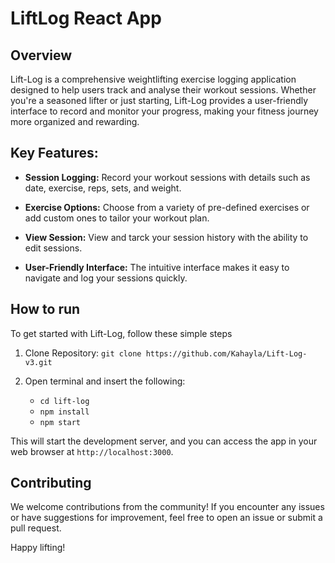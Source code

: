 # LiftLog React App

## Overview

Lift-Log is a comprehensive weightlifting exercise logging application designed to help users track and analyse their workout sessions. Whether you're a seasoned lifter or just starting, Lift-Log provides a user-friendly interface to record and monitor your progress, making your fitness journey more organized and rewarding.

## Key Features:

- **Session Logging:** Record your workout sessions with details such as date, exercise, reps, sets, and weight.

- **Exercise Options:** Choose from a variety of pre-defined exercises or add custom ones to tailor your workout plan.

- **View Session:** View and tarck your session history with the ability to edit sessions.

- **User-Friendly Interface:** The intuitive interface makes it easy to navigate and log your sessions quickly.

## How to run

To get started with Lift-Log, follow these simple steps

1. Clone Repository:
   `git clone https://github.com/Kahayla/Lift-Log-v3.git`

2. Open terminal and insert the following:
   - `cd lift-log`
   - `npm install`
   - `npm start`

This will start the development server, and you can access the app in your web browser at `http://localhost:3000`.

## Contributing

We welcome contributions from the community! If you encounter any issues or have suggestions for improvement, feel free to open an issue or submit a pull request.

Happy lifting!
